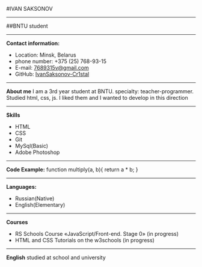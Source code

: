 #IVAN SAKSONOV
***
##BNTU student
***
 **Contact information:**
- Location: Minsk, Belarus
- phone number: +375 (25) 768-93-15
- E-mail: 7689315v@gmail.com
- GitHub: [IvanSaksonov-Cr1stal](https://github.com/IvanSaksonov-Cr1stal)

***
 **About me**
 I am a 3rd year student at BNTU.  specialty: teacher-programmer.  Studied html, css, js.  I liked them and I wanted to develop in this direction
 ***
 **Skills**
 - HTML
 - CSS
 - Git
 - MySql(Basic)
 - Adobe Photoshop
 ***
 **Code Example:**
 function multiply(a, b){
  return a * b;
  }
 ***
 **Languages:**
 - Russian(Native)
 - English(Elementary)
  ***
  **Courses**
  - RS Schools Course «JavaScript/Front-end. Stage 0» (in progress)
  - HTML and CSS Tutorials on the w3schools (in progress)
  ***
  **English**
  studied at school and university 